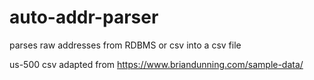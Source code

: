 # auto-addr-parser
parses raw addresses from RDBMS or csv into a csv file

us-500 csv adapted from https://www.briandunning.com/sample-data/
